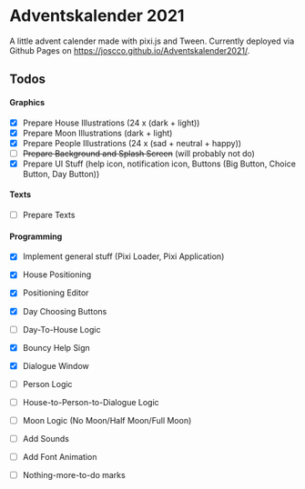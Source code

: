 # Adventskalender 2021

A little advent calender made with pixi.js and Tween. Currently deployed via Github Pages on https://joscco.github.io/Adventskalender2021/.

## Todos

#### Graphics
- [x] Prepare House Illustrations (24 x (dark + light))
- [x] Prepare Moon Illustrations (dark + light)
- [x] Prepare People Illustrations (24 x (sad + neutral + happy))
- [ ] <s>Prepare Background and Splash Screen</s> (will probably not do)
- [x] Prepare UI Stuff (help icon, notification icon, Buttons (Big Button, Choice Button, Day Button))

#### Texts
- [ ] Prepare Texts

#### Programming
- [x] Implement general stuff (Pixi Loader, Pixi Application)
- [x] House Positioning
- [x] Positioning Editor
- [x] Day Choosing Buttons
- [ ] Day-To-House Logic
- [x] Bouncy Help Sign
- [x] Dialogue Window
- [ ] Person Logic
- [ ] House-to-Person-to-Dialogue Logic
- [ ] Moon Logic (No Moon/Half Moon/Full Moon)
- [ ] Add Sounds
- [ ] Add Font Animation
- [ ] Nothing-more-to-do marks

